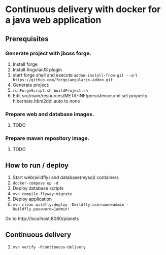 # Continuous delivery with docker for a java web application

## Prerequisites
### Generate project with jboss forge.
1. Install forge
2. Install AngularJS plugin
 1. start forge shell and execute `addon-install-from-git --url https://github.com/forge/angularjs-addon.git`
3. Generate project:
 1. `runForgeScript.sh buildProject.sh`
 1. Edit src/main/resources/META-INF/persistence.xml set property hibernate.hbm2ddl.auto to none

### Prepare web and database images.
1. TODO

### Prepare maven repository image.
1. TODO

## How to run / deploy
1. Start web(wildfly) and database(mysql) containers
 1. `docker-compose up -d`
1. Deploy database scripts
 1. `mvn compile flyway:migrate`
1. Deploy application
 1. `mvn clean wildfly:deploy -Dwildfly.username=admin -Dwildfly.password=1admin!`
 
Go to http://localhost:8080/planets

## Continuous delivery
1. `mvn verify -Pcontinuous-delivery`
